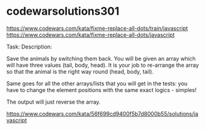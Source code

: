 # codewarsolutions301
https://www.codewars.com/kata/fixme-replace-all-dots/train/javascript
https://www.codewars.com/kata/fixme-replace-all-dots/javascript

Task:
Description:


Save the animals by switching them back. You will be given an array which will have three values (tail, body, head). It is your job to re-arrange the array so that the animal is the right way round (head, body, tail).

Same goes for all the other arrays/lists that you will get in the tests: you have to change the element positions with the same exact logics - simples!

The output will just reverse the array.

https://www.codewars.com/kata/56f699cd9400f5b7d8000b55/solutions/javascript
